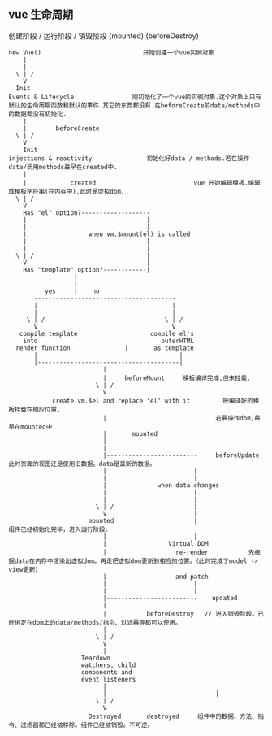 ## vue 生命周期  

创建阶段 / 运行阶段 / 销毁阶段
    (mounted)    (beforeDestroy)

    new Vue()                            开始创建一个vue实例对象
        |
        |
      \ | /
        V
      Init
    Events & Lifecycle                刚初始化了一个vue的实例对象.这个对象上只有默认的生命周期函数和默认的事件.其它的东西都没有.在beforeCreate前data/methods中的数据都没有初始化.
        |
        |        beforeCreate
      \ | /
        V
        Init
    injections & reactivity               初始化好data / methods.若在操作data/调用methods最早在created中.
        |
        |            created                           vue 开始编辑模板.编辑成模板字符串(在内存中),此时是虚拟dom.
      \ | /
        V
        Has "el" option?-------------------
        |                                 |
        |                                 |
        |                 when vm.$mount(el) is called
        |                                 |
        |                                 |
      \ | /                               |
        V                                 |
        Has "template" option?------------|
                      |
                      |
              yes     |    no
           ---------------------------------------
           |                                     |
           |                                     |
         \ | /                                 \ | /
           V                                     V
       compile template                    compile el's
        into                                  outerHTML
      render function               |       as template
           |                                       |
           |---------------------------------------|
                              |
                              |     beforeMount     模板编译完成,但未挂载.
                            \ | /
                              V
                create vm.$el and replace 'el' with it         把编译好的模板挂载在相应位置.
                              |                              若要操作dom,最早在mounted中.
                              |       mounted
                              |
                              |
                              |-------------------------     beforeUpdate      此时页面的视图还是使用旧数据。data是最新的数据。
                              |                        |
                              |                        |
                              |              when data changes
                              |                        |
                              |                        |
                            \ | /                      |
                              V                        |
                          mounted                      |                      组件已经初始化完毕，进入运行阶段。
                              |                        |
                              |                 Virtual DOM
                              |                   re-render           先根据data在内存中渲染出虚拟dom。再走把虚拟dom更新到相应的位置。（此时完成了model -> view更新）
                              |                   and patch
                              |                        |
                              |                        |
                              |-------------------------    updated
                              |                   
                              |           beforeDestroy   // 进入销毁阶段。已经绑定在dom上的data/methods/指令、过滤器等都可以使用。
                              |                   
                            \ | /
                              V
                              |                          
                        Teardown
                        watchers, child
                        components and
                        event listeners
                              |
                              |                              |
                            \ | /
                              V
                          Destroyed       destroyed     组件中的数据、方法、指令、过虑器都已经被移除。组件已经被销毁。不可逆。
